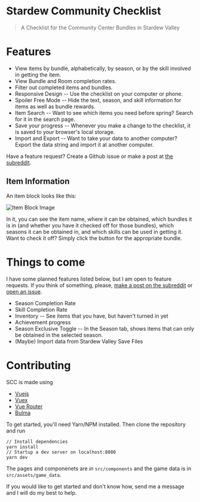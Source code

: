 # Stardew Community Checklist

> A Checklist for the Community Center Bundles in Stardew Valley

# Features

* View items by bundle, alphabetically, by season, or by the skill involved in getting the item.
* View Bundle and Room completion rates.
* Filter out completed items and bundles.
* Responsive Design -- Use the checklist on your computer or phone.
* Spoiler Free Mode -- Hide the text, season, and skill information for items as well as bundle rewards.
* Item Search -- Want to see which items you need before spring? Search for it in the search page.
* Save your progress -- Whenever you make a change to the checklist, it is saved to your browser's local storage.
* Import and Export -- Want to take your data to another computer? Export the data string and import it at another
  computer.
  
Have a feature request? Create a Github issue or make a post at [the subreddit][1].

[1]: https://www.reddit.com/r/stardewchecklist/

## Item Information

An item block looks like this:

![Item Block Image](https://i.imgur.com/p0zYYKV.png)

In it, you can see the item name, where it can be obtained, which bundles it is in (and whether you have it checked off
for those bundles), which seasons it can be obtained in, and which skills can be used in getting it. Want to check it
off? Simply click the button for the appropriate bundle.

# Things to come

I have some planned features listed below, but I am open to feature requests.
If you think of something, please, [make a post on the subreddit](https://www.reddit.com/r/stardewchecklist/) or
[open an issue](https://github.com/kihashi/stardew_community_checklist/issues/new).

* Season Completion Rate
* Skill Completion Rate
* Inventory -- See items that you have, but haven't turned in yet
* Achievement progress
* Season Exclusive Toggle -- In the Season tab, shows items that can only be obtained in the selected season.
* (Maybe) Import data from Stardew Valley Save Files

# Contributing

SCC is made using 

* [Vuejs](https://vuejs.org/)
* [Vuex](https://vuex.vuejs.org/)
* [Vue Router](https://router.vuejs.org/)
* [Bulma](https://bulma.io/)

To get started, you'll need Yarn/NPM installed. Then clone the repository and run

```
// Install dependencies
yarn install
// Startup a dev server on localhost:8080
yarn dev
```

The pages and componenets are in `src/components` and the game data is in `src/assets/game_data`.

If you would like to get started and don't know how, send me a message and I will do my best to help.
